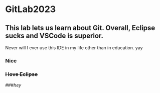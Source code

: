 # GitLab2023
## This lab lets us learn about Git. Overall, Eclipse sucks and VSCode is superior. 
Never will I ever use this IDE in my life other than in education. yay 
### **Nice**
### ~~I love Eclipse~~
###_hey_

